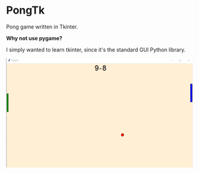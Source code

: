 # PongTk
Pong game written in Tkinter.

<b>Why not use pygame?</b>

I simply wanted to learn tkinter, since it's the standard GUI Python library.

<img src="sample.png" alt="Sample picture">
